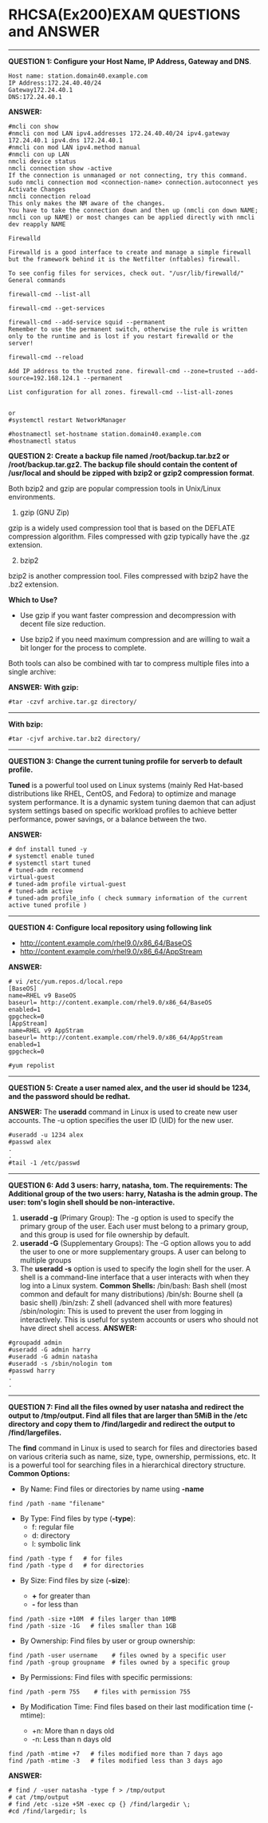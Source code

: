 # **RHCSA(Ex200)EXAM QUESTIONS and ANSWER**

---
**QUESTION 1: Configure your Host Name, IP Address, Gateway and DNS**.

```linux
Host name: station.domain40.example.com
IP Address:172.24.40.40/24
Gateway172.24.40.1
DNS:172.24.40.1
```

**ANSWER:**

```linux
#mcli con show
#nmcli con mod LAN ipv4.addresses 172.24.40.40/24 ipv4.gateway 172.24.40.1 ipv4.dns 172.24.40.1
#nmcli con mod LAN ipv4.method manual
#nmcli con up LAN
nmcli device status
nmcli connection show -active
If the connection is unmanaged or not connecting, try this command.
sudo nmcli connection mod <connection-name> connection.autoconnect yes
Activate Changes
nmcli connection reload
This only makes the NM aware of the changes.
You have to take the connection down and then up (nmcli con down NAME; nmcli con up NAME) or most changes can be applied directly with nmcli dev reapply NAME

Firewalld

Firewalld is a good interface to create and manage a simple firewall but the framework behind it is the Netfilter (nftables) firewall.

To see config files for services, check out. "/usr/lib/firewalld/"
General commands

firewall-cmd --list-all

firewall-cmd --get-services

firewall-cmd --add-service squid --permanent
Remember to use the permanent switch, otherwise the rule is written only to the runtime and is lost if you restart firewalld or the server!

firewall-cmd --reload

Add IP address to the trusted zone. firewall-cmd --zone=trusted --add-source=192.168.124.1 --permanent

List configuration for all zones. firewall-cmd --list-all-zones


or 
#systemctl restart NetworkManager

#hostnamectl set-hostname station.domain40.example.com
#hostnamectl status
```

**QUESTION 2: Create a backup file named /root/backup.tar.bz2 or /root/backup.tar.gz2. The backup file should contain the content
of /usr/local and should be zipped with bzip2 or gzip2 compression format**.

Both bzip2 and gzip are popular compression tools in Unix/Linux environments.

1. gzip (GNU Zip)

gzip is a widely used compression tool that is based on the DEFLATE compression algorithm. Files compressed with gzip typically have the .gz extension.

2. bzip2

bzip2 is another compression tool. Files compressed with bzip2 have the .bz2 extension.

**Which to Use?**

- Use gzip if you want faster compression and decompression with decent file size reduction.

- Use bzip2 if you need maximum compression and are willing to wait a bit longer for the process to complete.

Both tools can also be combined with tar to compress multiple files into a single archive:

**ANSWER:**
**With gzip:**

```linux
#tar -czvf archive.tar.gz directory/

```

---

**With bzip:**

```linux
#tar -cjvf archive.tar.bz2 directory/

```

---

**QUESTION 3: Change the current tuning profile for serverb to default profile.**

**Tuned** is a powerful tool used on Linux systems (mainly Red Hat-based distributions like RHEL, CentOS, and Fedora) to optimize and manage system performance. It is a dynamic system tuning daemon that can adjust system settings based on specific workload profiles to achieve better performance, power savings, or a balance between the two.

**ANSWER:**

```linux
# dnf install tuned -y
# systemctl enable tuned
# systemctl start tuned
# tuned-adm recommend
virtual-guest
# tuned-adm profile virtual-guest
# tuned-adm active
# tuned-adm profile_info ( check summary information of the current active tuned profile )

```

---
**QUESTION 4: Configure local repository using following link**

- <http://content.example.com/rhel9.0/x86_64/BaseOS>
- <http://content.example.com/rhel9.0/x86_64/AppStream>

**ANSWER:**

```linux
# vi /etc/yum.repos.d/local.repo
[BaseOS]
name=RHEL v9 BaseOS
baseurl= http://content.example.com/rhel9.0/x86_64/BaseOS
enabled=1
gpgcheck=0
[AppStream]
name=RHEL v9 AppStram
baseurl= http://content.example.com/rhel9.0/x86_64/AppStream
enabled=1
gpgcheck=0

#yum repolist

```

---
**QUESTION 5: Create a user named alex, and the user id should be 1234, and the password should be redhat.**

**ANSWER:**
The **useradd** command in Linux is used to create new user accounts. The -u option specifies the user ID (UID) for the new user.

```linux
#useradd -u 1234 alex
#passwd alex
.
.
#tail -1 /etc/passwd
```

---
**QUESTION 6: Add 3 users: harry, natasha, tom.
The requirements: The Additional group of the two users: harry, Natasha is the admin group. The user: tom's login shell should be non-interactive.**

1. **useradd -g** (Primary Group):
The -g option is used to specify the primary group of the user. Each user must belong to a primary group, and this group is used for file ownership by default.
2. **useradd -G** (Supplementary Groups):
The -G option allows you to add the user to one or more supplementary groups. A user can belong to multiple groups
3. The **useradd -s** option is used to specify the login shell for the user. A shell is a command-line interface that a user interacts with when they log into a Linux system.
   **Common Shells:**
    /bin/bash: Bash shell (most common and default for many distributions)
    /bin/sh: Bourne shell (a basic shell)
    /bin/zsh: Z shell (advanced shell with more features)
    /sbin/nologin: This is used to prevent the user from logging in interactively. This is useful for system accounts or users who should not have direct shell access.
**ANSWER:**

```linux
#groupadd admin
#useradd -G admin harry
#useradd -G admin natasha
#useradd -s /sbin/nologin tom
#passwd harry
.
.
```

---
**QUESTION 7: Find all the files owned by user natasha and redirect the output to /tmp/output.
Find all files that are larger than 5MiB in the /etc directory and copy them to /find/largedir and redirect the output to /find/largefiles.**

The **find** command in Linux is used to search for files and directories based on various criteria such as name, size, type, ownership, permissions, etc. It is a powerful tool for searching files in a hierarchical directory structure.
**Common Options:**

- By Name: Find files or directories by name using **-name**

```linux
find /path -name "filename"
```

- By Type: Find files by type (**-type**):
  - f: regular file
  - d: directory
  - l: symbolic link

```linux
find /path -type f   # for files
find /path -type d   # for directories
```

- By Size: Find files by size (**-size**):

  - **+** for greater than
  - **-** for less than

```linux
find /path -size +10M  # files larger than 10MB
find /path -size -1G   # files smaller than 1GB
```

- By Ownership: Find files by user or group ownership:

```linux
find /path -user username    # files owned by a specific user
find /path -group groupname  # files owned by a specific group
```

- By Permissions: Find files with specific permissions:

```linux
find /path -perm 755    # files with permission 755
```

- By Modification Time: Find files based on their last modification time (-mtime):

  - +n: More than n days old
  - -n: Less than n days old

```linux
find /path -mtime +7   # files modified more than 7 days ago
find /path -mtime -3   # files modified less than 3 days ago

```

**ANSWER:**

```linux
# find / -user natasha -type f > /tmp/output
# cat /tmp/output
# find /etc -size +5M -exec cp {} /find/largedir \;
#cd /find/largedir; ls
```
